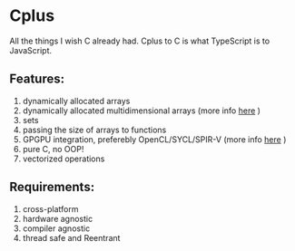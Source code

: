 # Cplus
All the things I wish C already had. Cplus to C is what TypeScript is to JavaScript. 

## Features:
1. dynamically allocated arrays
2. dynamically allocated multidimensional arrays (more info [here](https://stackoverflow.com/questions/40730276/how-can-i-make-multidimensional-dynamically-allocated-arrays-in-c) )
3. sets
4. passing the size of arrays to functions
5. GPGPU integration, preferebly OpenCL/SYCL/SPIR-V (more info [here](https://stackoverflow.com/questions/50319531/opencl-how-to-distribute-a-calculation-on-different-devices-without-multithread) )
6. pure C, no OOP!
7. vectorized operations


## Requirements:

1. cross-platform
2. hardware agnostic
3. compiler agnostic
4. thread safe and Reentrant
